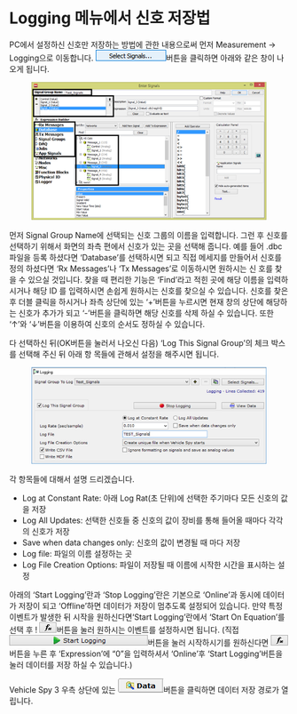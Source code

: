 # Logging 메뉴에서 신호 저장법

PC에서 설정하신 신호만 저장하는 방법에 관한 내용으로써 먼저 Measurement -> Logging으로 이동합니다.  ![](<../.gitbook/assets/Select Signals.png>)버튼을 클릭하면 아래와 같은 창이 나오게 됩니다.

<figure><img src="../.gitbook/assets/EnterSingals.png" alt=""><figcaption></figcaption></figure>

먼저 Signal Group Name에 선택되는 신호 그룹의 이름을 입력합니다. 그런 후 신호를 선택하기 위해서 화면의 좌측 편에서 신호가 있는 곳을 선택해 줍니다. 예를 들어 .dbc 파일을 등록 하셨다면 ‘Database’를 선택하시면 되고 직접 메세지를 만들어서 신호를 정의 하셨다면 ‘Rx Messages’나 ‘Tx Messages’로 이동하시면 원하시는 신 호를 찾을 수 있으실 것입니다. 찾을 때 편리한 기능은 ‘Find’라고 적힌 곳에 해당 이름을 입력하시거나 해당 ID 를 입력하시면 손쉽게 원하시는 신호를 찾으실 수 있습니다. 신호를 찾은 후 더블 클릭을 하시거나 좌측 상단에 있는 ‘+’버튼을 누르시면 현재 창의 상단에 해당하는 신호가 추가가 되고 ‘-’버튼을 클릭하면 해당 신호를 삭제 하실 수 있습니다. 또한 ‘↑’와 ‘↓’버튼을 이용하여 신호의 순서도 정하실 수 있습니다.

다 선택하신 뒤(OK버튼을 눌러서 나오신 다음) ‘Log This Signal Group’의 체크 박스를 선택해 주신 뒤 아래 항 목들에 관해서 설정을 해주시면 됩니다.

<figure><img src="../.gitbook/assets/Logging.png" alt=""><figcaption></figcaption></figure>

각 항목들에 대해서 설명 드리겠습니다.

* Log at Constant Rate: 아래 Log Rat(초 단위)에 선택한 주기마다 모든 신호의 값을 저장
* Log All Updates: 선택한 신호들 중 신호의 값이 장비를 통해 들어올 때마다 각각의 신호가 저장
* Save when data changes only: 신호의 값이 변경될 때 마다 저장
* Log file: 파일의 이름 설정하는 곳
* Log File Creation Options: 파일이 저장될 때 이름에 시작한 시간을 표시하는 설정

아래의 ‘Start Logging’란과 ‘Stop Logging’란은 기본으로 ‘Online’과 동시에 데이터가 저장이 되고 ‘Offline’하면 데이터가 저장이 멈추도록 설정되어 있습니다. 만약 특정 이벤트가 발생한 뒤 시작을 원하신다면‘Start Logging’란에서 ‘Start On Equation’를 선택 후 ! ![](<../.gitbook/assets/fx (3).png>)버튼을 눌러 원하시는 이벤트를 설정하시면 됩니다. (직접 ![](../.gitbook/assets/StartLogging.png)버튼을 눌러 시작하시기를 원하신다면 ![](<../.gitbook/assets/fx (3).png>)버튼을 누른 후 ‘Expression’에 “0”을 입력하셔서 ‘Online’후 ‘Start Logging’버튼을 눌러 데이터를 저장 하실 수 있습니다.)

Vehicle Spy 3 우측 상단에 있는 ![](../.gitbook/assets/Data.png)버튼을 클릭하면 데이터 저장 경로가 열립니다.
